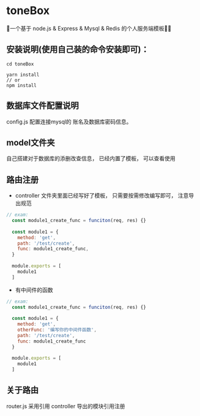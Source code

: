 # toneBox
🎁一个基于 node.js &amp; Express &amp; Mysql &amp; Redis 的个人服务端模板💪🏻

## 安装说明(使用自己装的命令安装即可)：

```shell
cd toneBox

yarn install 
// or 
npm install
```


## 数据库文件配置说明
config.js 
配置连接mysql的 账名及数据库密码信息。

## model文件夹
自己搭建对于数据库的添删改查信息， 已经内置了模板， 可以查看使用

## 路由注册
- controller 文件夹里面已经写好了模板， 只需要按需修改编写即可， 注意导出规范
```js
// exam:
  const module1_create_func = funciton(req, res) {}
  
  const module1 = {
    method: 'get',
    path: '/test/create',
    func: module1_create_func,
  }
  
  module.exports = [
    module1
  ]
```

- 有中间件的函数
```js
// exam:
  const module1_create_func = funciton(req, res) {}
  
  const module1 = {
    method: 'get',
    otherFunc: '编写你的中间件函数',
    path: '/test/create',
    func: module1_create_func
  }
  
  module.exports = [
    module1
  ]
```

## 关于路由
router.js 采用引用  controller 导出的模块引用注册
